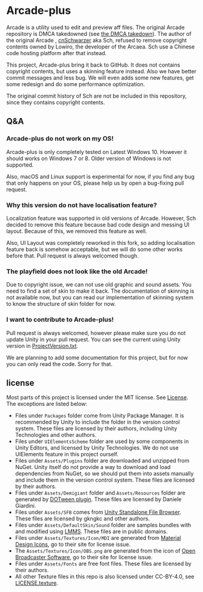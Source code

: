 # Arcade-plus

Arcade is a utility used to edit and preview aff files. The original Arcade repository is DMCA takedowned (see [the DMCA takedown](https://github.com/github/dmca/blob/master/2019/02/2019-02-27-Arcaea.md)). The author of the original Arcade , [cnSchwarzer](https://github.com/cnSchwarzer) aka Sch, refused to remove copyright contents owned by Lowiro, the developer of the Arcaea. Sch use a Chinese code hosting platform after that instead.

This project, Arcade-plus bring it back to GitHub. It does not contains copyright contents, but uses a skinning feature instead. Also we have better commit messages and less bug. We will even adds some new features, get some redesign and do some performance optimization.

The original commit history of Sch are not be included in this repository, since they contains copyright contents.

## Q&A

### Arcade-plus do not work on my OS!

Arcade-plus is only completely tested on Latest Windows 10. However it should works on Windows 7 or 8. Older version of Windows is not supported.

Also, macOS and Linux support is experimental for now, if you find any bug that only happens on your OS, please help us by open a bug-fixing pull request.

### Why this version do not have localisation feature?

Localization feature was supported in old versions of Arcade. However, Sch decided to remove this feature because bad code design and messing UI layout. Because of this, we removed this feature as well.

Also, UI Layout was completely reworked in this fork, so adding localisation feature back is somehow acceptable, but we will do some other works before that. Pull request is always welcomed though.

### The playfield does not look like the old Arcade!

Due to copyright issue, we can not use old graphic and sound assets. You need to find a set of skin to make it back. The documentation of skinning is not available now, but you can read our implementation of skinning system to know the structure of skin folder for now.

### I want to contribute to Arcade-plus!

Pull request is always welcomed, however please make sure you do not update Unity in your pull request. You can see the current using Unity version in [ProjectVersion.txt](ProjectSettings\ProjectVersion.txt).

We are planning to add some documentation for this project, but for now you can only read the code. Sorry for that.

## license

Most parts of this project is licensed under the MIT license. See [License](LICENSE). The exceptions are listed below:

- Files under `Packages` folder come from Unity Package Manager. It is recommended by Unity to include the folder in the version control system. These files are licensed by their authors, including Unity Technologies and other authors.
- Files under `UIElementsScheme` folder are used by some components in Unity Editors, and licensed by Unity Technologies. We do not use UIElements feature in this project ourself.
- Files under `Assets/Plugins` folder are downloaded and unzipped from NuGet. Unity itself do not provide a way to download and load dependencies from NuGet, so we should put them into assets manually and include them in the version control system. These files are licensed by their authors.
- Files under `Assets/Demigiant` folder and `Assets/Resources` folder are generated by [DOTween plugin](http://dotween.demigiant.com/). These files are licensed by Daniele Giardini.
- Files under `Assets/SFB` comes from [Unity Standalone File Browser](https://github.com/gkngkc/UnityStandaloneFileBrowser). These files are licensed by gkngkc and other authors.
- Files under `Assets/DefaultSkin/Sound` folder are samples bundles with and modified using [LMMS](https://lmms.io). These files are in public domains.
- Files under `Assets/Textures/Icon/MDI` are generated from [Material Design Icons](https://materialdesignicons.com/), go to their site for license issue.
- The `Assets/Textures/Icon/OBS.png` are generated from the icon of [Open Broadcaster Software](https://obsproject.com/), go to their site for license issue.
- Files under `Assets/Fonts` are free font files. These files are licensed by their authors.
- All other Texture files in this repo is also licensed under CC-BY-4.0, see [LICENSE.texture](LICENSE.texture).